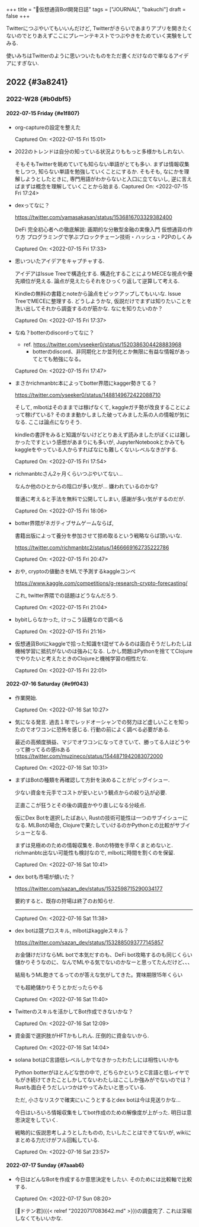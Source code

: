 +++
title = "📓仮想通貨Bot開発日誌"
tags = ["JOURNAL", "bakuchi"]
draft = false
+++

Twitterにつぶやいてもいいんだけど, Twitterがきらいであまりアプリを開きたくないのでとりあえずここにプレーンテキストでつぶやきをためていく実験をしてみる.

使いみちはTwitterのように思いついたものをただ書くだけなので単なるアイデアにすぎない.


## 2022 {#3a8241}


### 2022-W28 {#b0dbf5}


#### 2022-07-15 Friday {#e1f807}

<!--list-separator-->

-  org-captureの設定を整えた

    Captured On: <span class="timestamp-wrapper"><span class="timestamp">&lt;2022-07-15 Fri 15:01&gt;</span></span>

<!--list-separator-->

-  2022のトレンドは自分の知っている状況よりももっと多様かもしれない.

    そもそもTwitterを眺めていても知らない単語がとても多い. まずは情報収集をしつつ, 知らない単語を勉強していくことにするか. そもそも, なにかを理解しようとしたときに, 専門用語がわからないと入口に立てないし, 逆に言えばまずは概念を理解していくことから始まる.
    Captured On: <span class="timestamp-wrapper"><span class="timestamp">&lt;2022-07-15 Fri 17:24&gt;</span></span>

<!--list-separator-->

-  dexってなに？

    <https://twitter.com/yamasakasan/status/1536816703329382400>

    DeFi 完全初心者への徹底解説: 画期的な分散型金融の実像入門 仮想通貨の作り方 プログラミングで学ぶブロックチェーン技術・ハッシュ・P2Pのしくみ

    Captured On: <span class="timestamp-wrapper"><span class="timestamp">&lt;2022-07-15 Fri 17:33&gt;</span></span>

<!--list-separator-->

-  思いついたアイデアをキャプチャする.

    アイデアはIssue Treeで構造化する. 構造化することによりMECEな視点や優先順位が見える. 論点が見えたらそれをひっくり返して逆算して考える.

    Kindleの無料の書籍とnoteから論点をピックアップしてもいいな. Issue TreeでMECEに整理する. どうしようかな, 仮説だけでまずは知りたいことを洗い出してそれから調査するのが筋かな. なにを知りたいのか？

    Captured On: <span class="timestamp-wrapper"><span class="timestamp">&lt;2022-07-15 Fri 17:37&gt;</span></span>

<!--list-separator-->

-  なぬ？botterのdiscordってなに？

    -   ref. <https://twitter.com/yseeker0/status/1520386304428883968>
        -   botterのdiscord、非同期化とか並列化とか無限に有益な情報があってとても勉強になる。

    Captured On: <span class="timestamp-wrapper"><span class="timestamp">&lt;2022-07-15 Fri 17:47&gt;</span></span>

<!--list-separator-->

-  まさかrichmanbtc本によってbotter界隈にkagger勢きてる？

    <https://twitter.com/yseeker0/status/1488149672422088710>

    そして, mlbotはそのままでは稼げなくて, kaggleガチ勢が改良することによって稼げている? そのまま動かしました破ってみました系の人の情報が気になる. ここは論点になりそう.

    kindleの書評をみると知識がないけどとりあえず読みましたがぼくには難しかったですという感想があまりにも多いが, JupyterNotebookとかみてもkaggleをやっている人からすればなにも難しくないレベルなきがする.

    Captured On: <span class="timestamp-wrapper"><span class="timestamp">&lt;2022-07-15 Fri 17:54&gt;</span></span>

<!--list-separator-->

-  richmanbtcさん2ヶ月くらいつぶやいてない...

    なんか他のひとからの陰口が多い気が... 嫌われているのかな?

    普通に考えると手法を無料で公開してしまい, 感謝が多い気がするのだが.

    Captured On: <span class="timestamp-wrapper"><span class="timestamp">&lt;2022-07-15 Fri 18:06&gt;</span></span>

<!--list-separator-->

-  botter界隈がネガティブサムゲームならば,

    書籍出版によって養分を参加させて掠め取るという戦略ならば頭いいな.

    <https://twitter.com/richmanbtc2/status/1466669162735222786>

    Captured On: <span class="timestamp-wrapper"><span class="timestamp">&lt;2022-07-15 Fri 20:47&gt;</span></span>

<!--list-separator-->

-  おや, cryptoの値動きをMLで予測するkaggleコンペ

    <https://www.kaggle.com/competitions/g-research-crypto-forecasting/>

    これ, twitter界隈での話題はどうなんだろう.

    Captured On: <span class="timestamp-wrapper"><span class="timestamp">&lt;2022-07-15 Fri 21:04&gt;</span></span>

<!--list-separator-->

-  bybitしらなかった, けっこう話題なので調べる

    Captured On: <span class="timestamp-wrapper"><span class="timestamp">&lt;2022-07-15 Fri 21:16&gt;</span></span>

<!--list-separator-->

-  仮想通貨Botにkaggleで拾った知識をt混ぜてみるのは面白そうだしわたしは機械学習に抵抗がないのは強みになる. しかし問題はPythonを捨ててClojureでやりたいと考えたときのClojureと機械学習の相性だな.

    Captured On: <span class="timestamp-wrapper"><span class="timestamp">&lt;2022-07-15 Fri 22:01&gt;</span></span>


#### 2022-07-16 Saturday {#e9f043}

<!--list-separator-->

-  作業開始.

    Captured On: <span class="timestamp-wrapper"><span class="timestamp">&lt;2022-07-16 Sat 10:27&gt;</span></span>

<!--list-separator-->

-  気になる発言. 過去１年でレッドオーシャンでの努力ほど虚しいことを知ったのでオワコンに恐怖を感じる. 行動の前によく調べる必要がある.

    最近の高頻度損益、マジでオワコンになってきていて、勝ってる人はどうやって勝ってるの感isある
    <https://twitter.com/muzineco/status/1544871942083072000>

    Captured On: <span class="timestamp-wrapper"><span class="timestamp">&lt;2022-07-16 Sat 10:31&gt;</span></span>

<!--list-separator-->

-  まずはBotの種類を再確認して方針を決めることがビッグイシュー.

    少ない資金を元手でコストが安いという観点からの絞り込が必要.

    正直ここが狂うとその後の調査かやり直しになる分岐点.

    仮にDex Botを選択したばあい, Rustの技術可能性は一つのサブイシューになる. MLBotの場合, Clojureで果たしていけるのかPythonとの比較がサブイシューとなる.

    まずは見極めのための情報収集を. Botの特徴を手早くまとめないと. richmanbtc出ない可能性も検討なので, mlbotに時間を割くのを保留.

    Captured On: <span class="timestamp-wrapper"><span class="timestamp">&lt;2022-07-16 Sat 10:41&gt;</span></span>

<!--list-separator-->

-  dex botも市場が傾いた？

    <https://twitter.com/sazan_dev/status/1532598715290034177>

    要約すると、既存の狩場は終了のお知らせ.

    ---
    Captured On: <span class="timestamp-wrapper"><span class="timestamp">&lt;2022-07-16 Sat 11:38&gt;</span></span>

<!--list-separator-->

-  dex botは競プロスキル, mlbotはkaggleスキル？

    <https://twitter.com/sazan_dev/status/1532885093777145857>

    お金儲けだけならML botで本気だすのも、DeFi bot攻略するのも同じくらい儲かりそうなのに、なんでMLやる気でないのかなーと思ってたんだけど、、、

    結局もうML飽きてるってのが答えな気がしてきた。賞味期限15年くらい

    でも超絶儲かりそうとかだったらやる

    Captured On: <span class="timestamp-wrapper"><span class="timestamp">&lt;2022-07-16 Sat 11:40&gt;</span></span>

<!--list-separator-->

-  Twitterのスキルを活かしてBot作成できないかな？

    Captured On: <span class="timestamp-wrapper"><span class="timestamp">&lt;2022-07-16 Sat 12:09&gt;</span></span>

<!--list-separator-->

-  資金面で選択肢がHFTかもしれん. 圧倒的に資金ないから.

    Captured On: <span class="timestamp-wrapper"><span class="timestamp">&lt;2022-07-16 Sat 14:04&gt;</span></span>

<!--list-separator-->

-  solana botはC言語低レベルしかでなきかったわたしには相性いいかも

    Python botterがほとんどな世の中で, どちらかというとC言語と低レイヤでもがき続けてきたことしかしてないわたしはここしか強みがでないのでは？Rustも面白そうだしいつかはやってみたいと思っている.

    ただ, 小さなリスクで確実にいこうとするとdex botは今は見送りかな...

    今日はいろいろ情報収集をしてbot作成のための解像度が上がった. 明日は意思決定をしていく.

    戦略的に仮説思考しようとしたものの, たいしたことはできてないが, wikiにまとめる力だけがフル回転している.

    Captured On: <span class="timestamp-wrapper"><span class="timestamp">&lt;2022-07-16 Sat 23:57&gt;</span></span>


#### 2022-07-17 Sunday {#7aaab6}

<!--list-separator-->

-  今日はどんなBotを作成するか意思決定をしたい. そのためには比較軸で比較する.

    Captured On: <span class="timestamp-wrapper"><span class="timestamp">&lt;2022-07-17 Sun 08:20&gt;</span></span>

    [📝ドテン君]({{< relref "20220717083642.md" >}})の調査完了. これは深堀しなくてもいいかな.
